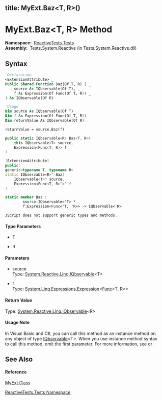 title: MyExt.Baz<T, R>()
---
# MyExt.Baz\<T, R\> Method

**Namespace:**  [ReactiveTests.Tests](ReactiveTests.Tests/ReactiveTests.Tests)  
**Assembly:**  Tests.System.Reactive (in Tests.System.Reactive.dll)

## Syntax

```vb
'Declaration
<ExtensionAttribute> _
Public Shared Function Baz(Of T, R) ( _
    source As IQbservable(Of T), _
    f As Expression(Of Func(Of T, R)) _
) As IQbservable(Of R)
```

```vb
'Usage
Dim source As IQbservable(Of T)
Dim f As Expression(Of Func(Of T, R))
Dim returnValue As IQbservable(Of R)

returnValue = source.Baz(f)
```

```csharp
public static IQbservable<R> Baz<T, R>(
    this IQbservable<T> source,
    Expression<Func<T, R>> f
)
```

```c++
[ExtensionAttribute]
public:
generic<typename T, typename R>
static IQbservable<R>^ Baz(
    IQbservable<T>^ source, 
    Expression<Func<T, R>^>^ f
)
```

```fsharp
static member Baz : 
        source:IQbservable<'T> * 
        f:Expression<Func<'T, 'R>> -> IQbservable<'R> 
```

```jscript
JScript does not support generic types and methods.
```

#### Type Parameters

- T

- R

#### Parameters

- source  
  Type: [System.Reactive.Linq.IQbservable](IQbservable/IQbservable(TSource))\<T\>

- f  
  Type: [System.Linq.Expressions.Expression](https://msdn.microsoft.com/en-us/library/Bb335710)\<[Func](https://msdn.microsoft.com/en-us/library/Bb549151)\<T, R\>\>

#### Return Value

Type: [System.Reactive.Linq.IQbservable](IQbservable/IQbservable(TSource))\<R\>

#### Usage Note

In Visual Basic and C\#, you can call this method as an instance method on any object of type [IQbservable](IQbservable/IQbservable(TSource))\<T\>. When you use instance method syntax to call this method, omit the first parameter. For more information, see [](https://msdn.microsoft.com/en-us/library/Bb384936) or [](https://msdn.microsoft.com/en-us/library/Bb383977).

## See Also

#### Reference

[MyExt Class](MyExt/MyExt)

[ReactiveTests.Tests Namespace](ReactiveTests.Tests/ReactiveTests.Tests)








